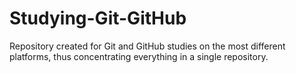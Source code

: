 # Studying-Git-GitHub
Repository created for Git and GitHub studies on the most different platforms, thus concentrating everything in a single repository.
